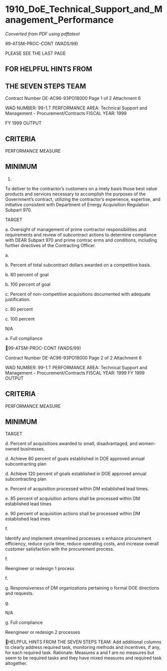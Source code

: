 # 1910_DoE_Technical_Support_and_Management_Performance

_Converted from PDF using pdftotext_

99-ATSM-PROC-CONT
(WADS/99)

PLEASE SEE THE LAST PAGE
## FOR HELPFUL HINTS FROM
## THE SEVEN STEPS TEAM

Contract Number
DE-AC96-93PO18000
Page 1 of 2
Attachment 6

WAD NUMBER: 99-1.T
PERFORMANCE AREA: Technical Support and Management - Procurement/Contracts
FISCAL YEAR: 1999

FY 1999 OUTPUT
## CRITERIA

PERFORMANCE MEASURE
## MINIMUM

1.

To deliver to the contractor’s customers on a
imely basis those best value products and
services necessary to accomplish the purposes
of the Government’s contract, utilizing the
contractor’s experience, expertise, and
initiative consistent with Department of
Energy Acquisition Regulation Subpart 970.

TARGET

a. Oversight of management of prime contractor
responsibilities and requirements and review of
subcontract actions to determine compliance
with DEAR Subpart 970 and prime contrac
erms and conditions, including further
directives of the Contracting Officer.

a.

b. Percent of total subcontract dollars awarded on
a competitive basis.

b. 80 percent of goal

b. 100 percent of goal

c. Percent of non-competitive acquisitions
documented with adequate justification.

c. 80 percent

c. 100 percent

N/A

a. Full compliance

99-ATSM-PROC-CONT
(WADS/99)

Contract Number
DE-AC96-93PO18000
Page 2 of 2
Attachment 6

WAD NUMBER: 99-1.T
PERFORMANCE AREA: Technical Support and Management - Procurement/Contracts
FISCAL YEAR: 1999
FY 1999 OUTPUT
## CRITERIA

PERFORMANCE MEASURE
## MINIMUM

TARGET

d. Percent of acquisitions awarded to small,
disadvantaged, and women-owned businesses.

d. Achieve 80 percent of
goals established in
DOE approved annual
subcontracting plan

d. Achieve 120
percent of goals
established in DOE
approved annual
subcontracting plan

e. Percent of acquisition processed within DM
established lead times.

e. 85 percent of
acquisition actions
shall be processed
within DM
established lead times

e. 90 percent of
acquisition actions
shall be processed
within DM
established lead
imes

f.

Identify and implement streamlined processes
o enhance procurement efficiency, reduce
cycle time, reduce operating costs, and increase
overall customer satisfaction with the
procurement process.

f.

Reengineer or
redesign 1 process

f.

g. Responsiveness of DM organizations pertaining
o formal DOE directions and requests.

g.

N/A

g. Full compliance

Reengineer or
redesign 2
processes

HELPFUL HINTS
FROM THE SEVEN STEPS TEAM:
Add additional columns to clearly address required task,
monitoring methods and incentives, if any, for each
required task. Rationale: Measures a and f are no
measures but seem to be required tasks and they have
mixed measures and required task altogether.


